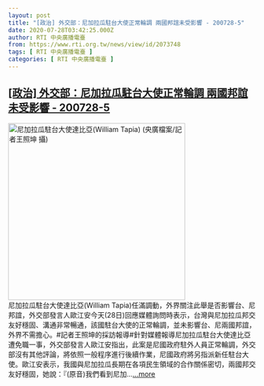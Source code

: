 ```yaml
---
layout: post
title: "[政治] 外交部：尼加拉瓜駐台大使正常輪調 兩國邦誼未受影響 - 200728-5"
date: 2020-07-28T03:42:25.000Z
author: RTI 中央廣播電臺
from: https://www.rti.org.tw/news/view/id/2073748
tags: [ RTI 中央廣播電臺 ]
categories: [ RTI 中央廣播電臺 ]
---
```

<!--1595907745000-->
[[政治] 外交部：尼加拉瓜駐台大使正常輪調 兩國邦誼未受影響 - 200728-5](https://www.rti.org.tw/news/view/id/2073748)
------

<div>
<img src="https://static.rti.org.tw/assets/thumbnails/2020/07/28/3e3cb53cb5a025154991124a44080718.JPG" width="360" alt="尼加拉瓜駐台大使達比亞(William Tapia) (央廣檔案/記者王照坤 攝)" title="尼加拉瓜駐台大使達比亞(William Tapia) (央廣檔案/記者王照坤 攝)"><br>尼加拉瓜駐台大使達比亞(William Tapia)任滿調動，外界關注此舉是否影響台、尼邦誼，外交部發言人歐江安今天(28日)回應媒體詢問時表示，台灣與尼加拉瓜邦交友好穩固、溝通非常暢通，該國駐台大使的正常輪調，並未影響台、尼兩國邦誼，外界不需擔心。#記者王照坤的採訪報導#針對媒體報導尼加拉瓜駐台大使達比亞遭免職一事，外交部發言人歐江安指出，此案是尼國政府駐外人員正常輪調，外交部沒有其他評論，將依照一般程序進行後續作業，尼國政府將另指派新任駐台大使。歐江安表示，我國與尼加拉瓜長期在各項民生領域的合作關係密切，兩國邦交友好穩固，她說：『(原音)我們看到尼加...<a target="_blank" href="https://www.rti.org.tw/news/view/id/2073748">...more</a>
</div>
